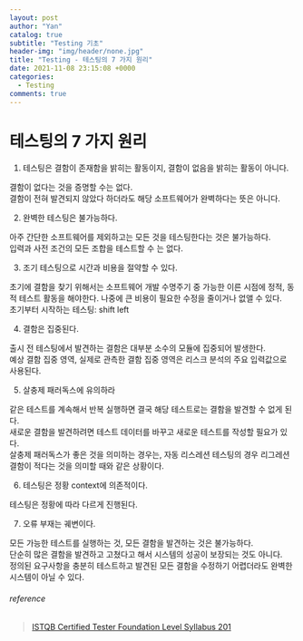 ```yaml
---
layout: post
author: "Yan"
catalog: true
subtitle: "Testing 기초"
header-img: "img/header/none.jpg"
title: "Testing - 테스팅의 7 가지 원리"
date: 2021-11-08 23:15:08 +0000
categories:
  - Testing
comments: true
---
```


# 테스팅의 7 가지 원리

1. 테스팅은 결함이 존재함을 밝히는 활동이지, 결함이 없음을 밝히는 활동이 아니다.

결함이 없다는 것을 증명할 수는 없다.  
결함이 전혀 발견되지 않았다 하더라도 해당 소프트웨어가 완벽하다는 뜻은 아니다.

2. 완벽한 테스팅은 불가능하다.

아주 간단한 소프트웨어를 제외하고는 모든 것을 테스팅한다는 것은 불가능하다.  
입력과 사전 조건의 모든 조합을 테스트할 수 는 없다.

3. 조기 테스팅으로 시간과 비용을 절약할 수 있다.

초기에 결함을 찾기 위해서는 소프트웨어 개발 수명주기 중 가능한 이른 시점에 정적, 동적 테스트 활동을 해야한다. 나중에 큰 비용이 필요한 수정을 줄이거나 없앨 수 있다.  
초기부터 시작하는 테스팅: shift left

4. 결함은 집중된다.

출시 전 테스팅에서 발견하는 결함은 대부분 소수의 모듈에 집중되어 발생한다.  
예상 결함 집중 영역, 실제로 관측한 결함 집중 영역은 리스크 분석의 주요 입력값으로 사용된다.

5. 살충제 패러독스에 유의하라

같은 테스트를 계속해서 반복 실행하면 결국 해당 테스트로는 결함을 발견할 수 없게 된다.  
새로운 결함을 발견하려면 테스트 데이터를 바꾸고 새로운 테스트를 작성할 필요가 있다.  
살충제 패러독스가 좋은 것을 의미하는 경우는, 자동 리스레션 테스팅의 경우 리그레션 결함이 적다는 것을 의미할 때와 같은 상황이다.

6. 테스팅은 정황 context에 의존적이다.

테스팅은 정황에 따라 다르게 진행된다.

7. 오류 부재는 궤변이다.

모든 가능한 테스트를 실행하는 것, 모든 결함을 발견하는 것은 불가능하다.  
단순히 많은 결함을 발견하고 고쳤다고 해서 시스템의 성공이 보장되는 것도 아니다.  
정의된 요구사항을 충분히 테스트하고 발견된 모든 결함을 수정하기 어렵더라도 완벽한 시스템이 아닐 수 있다.

###### reference

> [ISTQB Certified Tester Foundation Level Syllabus 201](http://www.kstqb.org/board_skin/board_view.asp?idx=426&page=1&bbs_code=4&key=0&word=&etc=ISTQB)

